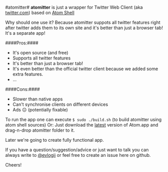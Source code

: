 #atomitter#
**atomitter** is just a wrapper for Twitter Web Client (aka [twitter.com](https://twitter.com)) based on [Atom Shell](https://github.com/atom/atom-shell)

Why should one use it? Because atomitter suppots all twitter features right after twitter adds them to its own site and it's better than just a browser tab! It's a separate app!

####Pros:####

- It's open source (and free)
- Supports all twitter features
- It's better than just a browser tab!
- It's even better than the official twitter client because we added some extra features.
- ...

####Cons:####

- Slower than native apps
- Can't synchronise clients on different devices
- Ads 😐 (potentially fixable)

To run the app one can execute `$ sudo ./build.sh` (to build atomitter using atom shell sources) 
Or: Just download the [latest](https://github.com/atom/atom-shell/releases/latest) version of Atom.app and drag-n-drop atomitter folder to it.

Later we're going to create fully functional app.

If you have a question/suggestion/advice or just want to talk you can always write to [@evlogii](https://twitter.com/evlogii) or feel free to create an issue here on github.

Cheers!
